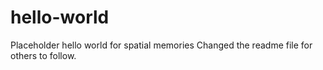 # hello-world
Placeholder hello world for spatial memories
Changed the readme file for others to follow. 
